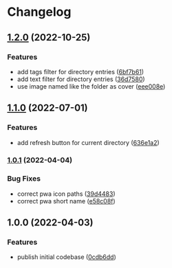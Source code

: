 # Changelog

## [1.2.0](https://github.com/herteleo/peekaboo/compare/v1.1.0...v1.2.0) (2022-10-25)


### Features

* add tags filter for directory entries ([6bf7b61](https://github.com/herteleo/peekaboo/commit/6bf7b612f4744470c90042c0138fe2235767e9ad))
* add text filter for directory entries ([36d7580](https://github.com/herteleo/peekaboo/commit/36d7580036d8fb0034f38a50bd0c5fdcc3d1b470))
* use image named like the folder as cover ([eee008e](https://github.com/herteleo/peekaboo/commit/eee008e07dd297589c8fe24027187505a93282aa))

## [1.1.0](https://github.com/herteleo/peekaboo/compare/v1.0.1...v1.1.0) (2022-07-01)


### Features

* add refresh button for current directory ([636e1a2](https://github.com/herteleo/peekaboo/commit/636e1a2331038626f3a3ebe640e9fb90a1fb0e52))

### [1.0.1](https://github.com/herteleo/peekaboo/compare/v1.0.0...v1.0.1) (2022-04-04)


### Bug Fixes

* correct pwa icon paths ([39d4483](https://github.com/herteleo/peekaboo/commit/39d44833954ec9a58efc51a0fa822239ee1a1a04))
* correct pwa short name ([e58c08f](https://github.com/herteleo/peekaboo/commit/e58c08fcb5bcb93b8398539ba9a44c419af22eed))

## 1.0.0 (2022-04-03)


### Features

* publish initial codebase ([0cdb6dd](https://github.com/herteleo/peekaboo/commit/0cdb6dd819e658b7fffee334c85451919223c418))
